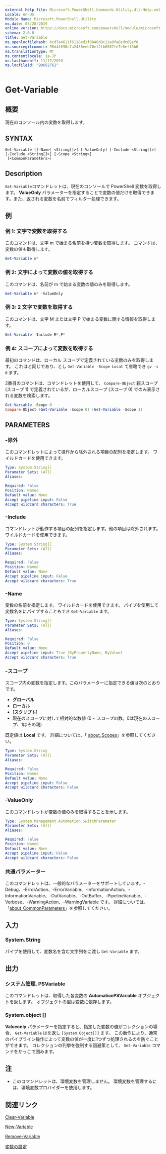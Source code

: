 ```yaml
---
external help file: Microsoft.PowerShell.Commands.Utility.dll-Help.xml
Locale: en-US
Module Name: Microsoft.PowerShell.Utility
ms.date: 05/28/2019
online version: https://docs.microsoft.com/powershell/module/microsoft.powershell.utility/get-variable?view=powershell-7.2&WT.mc_id=ps-gethelp
schema: 2.0.0
title: Get-Variable
ms.openlocfilehash: 6cd7a4611f6118ed1f0846d9c11a8fe8edc69ef0
ms.sourcegitcommit: 95d41698c7a2450eeb70ef2fb6507fe7e6eff3b6
ms.translationtype: MT
ms.contentlocale: ja-JP
ms.lasthandoff: 11/17/2020
ms.locfileid: "99602762"
---
```

# Get-Variable

## 概要
現在のコンソール内の変数を取得します。

## SYNTAX

```
Get-Variable [[-Name] <String[]>] [-ValueOnly] [-Include <String[]>] [-Exclude <String[]>] [-Scope <String>]
 [<CommonParameters>]
```

## Description

`Get-Variable`コマンドレットは、現在のコンソールで PowerShell 変数を取得します。
**ValueOnly** パラメーターを指定することで変数の値だけを取得できます。また、返される変数を名前でフィルター処理できます。

## 例

### 例 1: 文字で変数を取得する

このコマンドは、文字 m で始まる名前を持つ変数を取得します。
コマンドは、変数の値も取得します。

```powershell
Get-Variable m*
```

### 例 2: 文字によって変数の値を取得する

このコマンドは、名前が m で始まる変数の値のみを取得します。

```powershell
Get-Variable m* -ValueOnly
```

### 例 3: 2 文字で変数を取得する

このコマンドは、文字 M または文字 P で始まる変数に関する情報を取得します。

```powershell
Get-Variable -Include M*,P*
```

### 例 4: スコープによって変数を取得する

最初のコマンドは、ローカル スコープで定義されている変数のみを取得します。
これはと同じであり、とし `Get-Variable -Scope Local` て省略でき `gv -s 0` ます。

2番目のコマンドは、コマンドレットを使用して、 `Compare-Object` 親スコープ (スコープ 1) で定義されているが、ローカルスコープ (スコープ 0) でのみ表示される変数を検索します。

```powershell
Get-Variable -Scope 0
Compare-Object (Get-Variable -Scope 0) (Get-Variable -Scope 1)
```

## PARAMETERS

### -除外

このコマンドレットによって操作から除外される項目の配列を指定します。
ワイルドカードを使用できます。

```yaml
Type: System.String[]
Parameter Sets: (All)
Aliases:

Required: False
Position: Named
Default value: None
Accept pipeline input: False
Accept wildcard characters: True
```

### -Include

コマンドレットが動作する項目の配列を指定します。他の項目は除外されます。
ワイルドカードを使用できます。

```yaml
Type: System.String[]
Parameter Sets: (All)
Aliases:

Required: False
Position: Named
Default value: None
Accept pipeline input: False
Accept wildcard characters: True
```

### -Name

変数の名前を指定します。
ワイルドカードを使用できます。
パイプを使用して変数名をにパイプすることもでき `Get-Variable` ます。

```yaml
Type: System.String[]
Parameter Sets: (All)
Aliases:

Required: False
Position: 0
Default value: None
Accept pipeline input: True (ByPropertyName, ByValue)
Accept wildcard characters: True
```

### -スコープ

スコープ内の変数を指定します。このパラメーターに指定できる値は次のとおりです。

- **グローバル**
- **ローカル**
- **[スクリプト]**
- 現在のスコープに対して相対的な数値 (0 ~ スコープの数。0は現在のスコープ、1はその親)

既定値は **Local** です。
詳細については、「 [about_Scopes](../Microsoft.PowerShell.Core/About/about_Scopes.md)」を参照してください。

```yaml
Type: System.String
Parameter Sets: (All)
Aliases:

Required: False
Position: Named
Default value: None
Accept pipeline input: False
Accept wildcard characters: False
```

### -ValueOnly

このコマンドレットが変数の値のみを取得することを示します。

```yaml
Type: System.Management.Automation.SwitchParameter
Parameter Sets: (All)
Aliases:

Required: False
Position: Named
Default value: None
Accept pipeline input: False
Accept wildcard characters: False
```

### 共通パラメーター

このコマンドレットは、一般的なパラメーターをサポートしています。-Debug、-ErrorAction、-ErrorVariable、-InformationAction、-InformationVariable、-OutVariable、-OutBuffer、-PipelineVariable、-Verbose、-WarningAction、-WarningVariable です。 詳細については、「[about_CommonParameters](../Microsoft.PowerShell.Core/About/about_CommonParameters.md)」を参照してください。

## 入力

### System.String

パイプを使用して、変数名を含む文字列をに渡し `Get-Variable` ます。

## 出力

### システム管理. PSVariable

このコマンドレットは、取得した各変数の **AutomationPSVariable** オブジェクトを返します。 オブジェクトの型は変数に依存します。

### System.object []

**Valueonly** パラメーターを指定すると、指定した変数の値がコレクションの場合、 `Get-Variable` はを返し `[System.Object[]]` ます。 この動作により、通常のパイプライン操作によって変数の値が一度に1つずつ処理されるのを防ぐことができます。 コレクションの列挙を強制する回避策として、 `Get-Variable` コマンドをかっこで囲みます。

## 注

- このコマンドレットは、環境変数を管理しません。 環境変数を管理するには、環境変数プロバイダーを使用します。

## 関連リンク

[Clear-Variable](Clear-Variable.md)

[New-Variable](New-Variable.md)

[Remove-Variable](Remove-Variable.md)

[変数の設定](Set-Variable.md)

